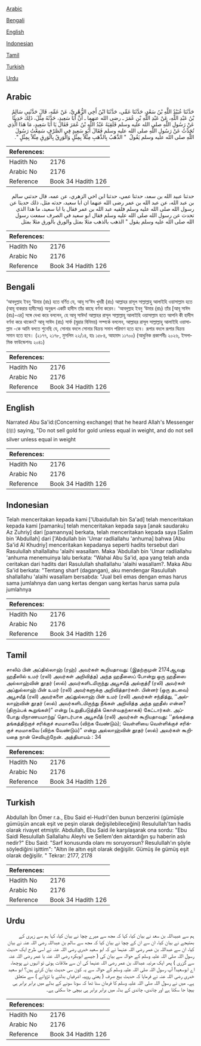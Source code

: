 [Arabic](#arabic)

[Bengali](#bengali)

[English](#english)

[Indonesian](#indonesian)

[Tamil](#tamil)

[Turkish](#turkish)

[Urdu](#urdu)

## Arabic


<div dir="rtl" lang="ar" style={{fontSize:'larger',backgroundColor:'#f8f9fa',padding:20}}>
حَدَّثَنَا عُبَيْدُ اللَّهِ بْنُ سَعْدٍ، حَدَّثَنَا عَمِّي، حَدَّثَنَا ابْنُ أَخِي الزُّهْرِيِّ، عَنْ عَمِّهِ، قَالَ حَدَّثَنِي سَالِمُ بْنُ عَبْدِ اللَّهِ، عَنْ عَبْدِ اللَّهِ بْنِ عُمَرَ ـ رضى الله عنهما ـ أَنَّ أَبَا سَعِيدٍ، حَدَّثَهُ مِثْلَ، ذَلِكَ حَدِيثًا عَنْ رَسُولِ اللَّهِ صلى الله عليه وسلم فَلَقِيَهُ عَبْدُ اللَّهِ بْنُ عُمَرَ فَقَالَ يَا أَبَا سَعِيدٍ، مَا هَذَا الَّذِي تُحَدِّثُ عَنْ رَسُولِ اللَّهِ صلى الله عليه وسلم فَقَالَ أَبُو سَعِيدٍ فِي الصَّرْفِ سَمِعْتُ رَسُولَ اللَّهِ صلى الله عليه وسلم يَقُولُ ‏ "‏ الذَّهَبُ بِالذَّهَبِ مِثْلاً بِمِثْلٍ وَالْوَرِقُ بِالْوَرِقِ مِثْلاً بِمِثْلٍ ‏"‏‏.‏
</div>
<div style={{backgroundColor:'#f8f9fa',padding:20, marginBottom: 10}}><table> <thead> <tr> <th>References:</th> <th></th> </tr> </thead> <tbody><tr><td>Hadith No</td><td>2176</td></tr><tr><td>Arabic No</td><td>2176</td></tr><tr><td>Reference</td><td>Book 34 Hadith 126</td></tr></tbody></table></div>


<div dir="rtl" lang="ar" style={{fontSize:'larger',backgroundColor:'#f8f9fa',padding:20}}>
حدثنا عبيد الله بن سعد، حدثنا عمي، حدثنا ابن اخي الزهري، عن عمه، قال حدثني سالم بن عبد الله، عن عبد الله بن عمر رضى الله عنهما ان ابا سعيد، حدثه مثل، ذلك حديثا عن رسول الله صلى الله عليه وسلم فلقيه عبد الله بن عمر فقال يا ابا سعيد، ما هذا الذي تحدث عن رسول الله صلى الله عليه وسلم فقال ابو سعيد في الصرف سمعت رسول الله صلى الله عليه وسلم يقول " الذهب بالذهب مثلا بمثل والورق بالورق مثلا بمثل
</div>
<div style={{backgroundColor:'#f8f9fa',padding:20, marginBottom: 10}}><table> <thead> <tr> <th>References:</th> <th></th> </tr> </thead> <tbody><tr><td>Hadith No</td><td>2176</td></tr><tr><td>Arabic No</td><td>2176</td></tr><tr><td>Reference</td><td>Book 34 Hadith 126</td></tr></tbody></table></div>

## Bengali


<div dir="ltr" lang="bn" style={{fontSize:'larger',backgroundColor:'#f8f9fa',padding:20}}>
‘আবদুল্লাহ ইবনু ‘উমার (রাঃ) হতে বর্ণিত যে, আবূ সা‘ঈদ খুদরী (রাঃ) আল্লাহর রাসূল সাল্লাল্লাহু আলাইহি ওয়াসাল্লাম হতে (আবূ বাকরার হাদীসের) অনুরূপ একটি হাদীস তাঁর কাছে বর্ণনা করেন। ‘আবদুল্লাহ ইবনু ‘উমার (রাঃ) তাঁর [আবূ সাঈদ (রাঃ)-এর] সঙ্গে দেখা করে বললেন, হে আবূ সাঈদ! আল্লাহর রাসূল সাল্লাল্লাহু আলাইহি ওয়াসাল্লাম হতে আপনি কী হাদীস বর্ণনা করে থাকেন? আবূ সাঈদ (রাঃ) সার্ফ (মুদ্রার বিনিময়) সম্পর্কে বললেন, আল্লাহর রাসূল সাল্লাল্লাহু আলাইহি ওয়াসাল্লাম -কে আমি বলতে শুনেছি যে, সোনার বদলে সোনার বিক্রয় সমান পরিমাণ হতে হবে। রূপার বদলে রূপার বিক্রয় সমান হতে হবে। (২১৭৭, ২১৭৮, মুসলিম ২২/১৪, হাঃ ১৫৮৪, আহমাদ ১১৭০০) (আধুনিক প্রকাশনীঃ ২০২৬, ইসলামিক ফাউন্ডেশনঃ ২০৪১)
</div>
<div style={{backgroundColor:'#f8f9fa',padding:20, marginBottom: 10}}><table> <thead> <tr> <th>References:</th> <th></th> </tr> </thead> <tbody><tr><td>Hadith No</td><td>2176</td></tr><tr><td>Arabic No</td><td>2176</td></tr><tr><td>Reference</td><td>Book 34 Hadith 126</td></tr></tbody></table></div>

## English


<div dir="ltr" lang="en" style={{fontSize:'larger',backgroundColor:'#f8f9fa',padding:20}}>
Narrated Abu Sa'id:(Concerning exchange) that he heard Allah's Messenger (ﷺ) saying, "Do not sell gold for gold unless equal in weight, and do not sell silver unless equal in weight
</div>
<div style={{backgroundColor:'#f8f9fa',padding:20, marginBottom: 10}}><table> <thead> <tr> <th>References:</th> <th></th> </tr> </thead> <tbody><tr><td>Hadith No</td><td>2176</td></tr><tr><td>Arabic No</td><td>2176</td></tr><tr><td>Reference</td><td>Book 34 Hadith 126</td></tr></tbody></table></div>

## Indonesian


<div dir="ltr" lang="id" style={{fontSize:'larger',backgroundColor:'#f8f9fa',padding:20}}>
Telah menceritakan kepada kami ['Ubaidullah bin Sa'ad] telah menceritakan kepada kami [pamanku] telah menceritakan kepada saya [anak saudaraku Az Zuhriy] dari [pamannya] berkata, telah menceritakan kepada saya [Salim bin 'Abdullah] dari ['Abdullah bin 'Umar radliallahu 'anhuma] bahwa [Abu Sa'id Al Khudriy] menceritakan kepadanya seperti hadits tersebut dari Rasulullah shallallahu 'alaihi wasallam. Maka 'Abdullah bin 'Umar radliallahu 'anhuma menemuinya lalu berkata: "Wahai Abu Sa'id, apa yang telah anda ceritakan dari hadits dari Rasulullah shallallahu 'alaihi wasallam?. Maka Abu Sa'id berkata: "Tentang sharf (dagangan), aku mendengar Rasulullah shallallahu 'alaihi wasallam bersabda: "Jual beli emas dengan emas harus sama jumlahnya dan uang kertas dengan uang kertas harus sama pula jumlahnya
</div>
<div style={{backgroundColor:'#f8f9fa',padding:20, marginBottom: 10}}><table> <thead> <tr> <th>References:</th> <th></th> </tr> </thead> <tbody><tr><td>Hadith No</td><td>2176</td></tr><tr><td>Arabic No</td><td>2176</td></tr><tr><td>Reference</td><td>Book 34 Hadith 126</td></tr></tbody></table></div>

## Tamil


<div dir="ltr" lang="ta" style={{fontSize:'larger',backgroundColor:'#f8f9fa',padding:20}}>
சாலிம் பின் அப்தில்லாஹ் (ரஹ்) அவர்கள் கூறியதாவது: (இதற்குமுன் 2174ஆவது ஹதீஸில் உமர் (ரலி) அவர்கள் அறிவித்த) அந்த ஹதீஸைப் போன்று ஒரு ஹதீஸை அல்லாஹ்வின் தூதர் (ஸல்) அவர்களிடமிருந்து அபூசயீத் அல்குத்ரீ (ரலி) அவர்கள் அப்துல்லாஹ் பின் உமர் (ரலி) அவர்களுக்கு அறிவித்தார்கள். பின்னர் (ஒரு தடவை) அபூசயீத் (ரலி) அவர்களை அப்துல்லாஹ் பின் உமர் (ரலி) அவர்கள் சந்தித்து, ‘‘அல்லாஹ்வின் தூதர் (ஸல்) அவர்களிடமிருந்து நீங்கள் அறிவித்த அந்த ஹதீஸ் என்ன? (திரும்பக் கூறுங்கள்)” என்று (உறுதிபடுத்திக் கொள்வதற்காகக்) கேட்டார்கள். அப்போது யிநாணயமாற்று’ தொடர்பாக அபூசயீத் (ரலி) அவர்கள் கூறியதாவது: ‘‘தங்கத்தை தங்கத்திற்குச் சரிக்குச் சமமாகவே (விற்க வேண்டும்); வெள்ளியை வெள்ளிக்குச் சரிக்குச் சமமாகவே (விற்க வேண்டும்)” என்று அல்லாஹ்வின் தூதர் (ஸல்) அவர்கள் கூறியதை நான் செவியுற்றேன். அத்தியாயம் : 34
</div>
<div style={{backgroundColor:'#f8f9fa',padding:20, marginBottom: 10}}><table> <thead> <tr> <th>References:</th> <th></th> </tr> </thead> <tbody><tr><td>Hadith No</td><td>2176</td></tr><tr><td>Arabic No</td><td>2176</td></tr><tr><td>Reference</td><td>Book 34 Hadith 126</td></tr></tbody></table></div>

## Turkish


<div dir="ltr" lang="tr" style={{fontSize:'larger',backgroundColor:'#f8f9fa',padding:20}}>
Abdullah İbn Ömer r.a., Ebu Said el-Hudri'den bunun benzerini (gümüşle gümüşün ancak eşit ve peşin olarak değişilebileceğini) Resulullah'tan hadis olarak rivayet etmiştir. Abdullah, Ebu Said ile karşılaşarak ona sordu: "Ebu Saidl Resulullah Sallallahu Aleyhi ve Sellem'den aktardığın şu haberin aslı nedir?" Ebu Said: "Sarf konusunda olanı mı soruyorsun? Resulullah'ın şöyle söylediğini işittim": "Altın ile altın eşit olarak değişilir. Gümüş ile gümüş eşit olarak değişilir. " Tekrar: 2177, 2178
</div>
<div style={{backgroundColor:'#f8f9fa',padding:20, marginBottom: 10}}><table> <thead> <tr> <th>References:</th> <th></th> </tr> </thead> <tbody><tr><td>Hadith No</td><td>2176</td></tr><tr><td>Arabic No</td><td>2176</td></tr><tr><td>Reference</td><td>Book 34 Hadith 126</td></tr></tbody></table></div>

## Urdu


<div dir="rtl" lang="ur" style={{fontSize:'larger',backgroundColor:'#f8f9fa',padding:20}}>
ہم سے عبیداللہ بن سعد نے بیان کیا، کہا کہ مجھ سے میرے چچا نے بیان کیا، کہا ہم سے زہری کے بھتیجے نے بیان کیا، ان سے ان کے چچا نے بیان کیا کہ مجھ سے سالم بن عبداللہ رضی اللہ عنہ نے بیان کیا، ان سے عبداللہ بن عمر رضی اللہ عنہما نے کہ ابو سعید خدری رضی اللہ عنہ نے اسی طرح ایک حدیث رسول اللہ صلی اللہ علیہ وسلم کے حوالہ سے بیان کی ( جیسے ابوبکرہ رضی اللہ عنہ یا عمر رضی اللہ عنہ سے گزری ) پھر ایک مرتبہ عبداللہ بن عمر رضی اللہ عنہما کی ان سے ملاقات ہوئی تو انہوں نے پوچھا، اے ابوسعید! آپ رسول اللہ صلی اللہ علیہ وسلم کے حوالہ سے یہ کون سی حدیث بیان کرتے ہیں؟ ابو سعید خدری رضی اللہ عنہ نے فرمایا کہ حدیث بیع صرف ( یعنی روپیہ اشرفیاں بدلنے یا تڑوانے ) سے متعلق ہے۔ میں نے رسول اللہ صلی اللہ علیہ وسلم کا فرمان سنا تھا کہ سونا سونے کے بدلے میں برابر برابر ہی بیچا جا سکتا ہے اور چاندی، چاندی کے بدلہ میں برابر برابر ہی بیچی جا سکتی ہے۔
</div>
<div style={{backgroundColor:'#f8f9fa',padding:20, marginBottom: 10}}><table> <thead> <tr> <th>References:</th> <th></th> </tr> </thead> <tbody><tr><td>Hadith No</td><td>2176</td></tr><tr><td>Arabic No</td><td>2176</td></tr><tr><td>Reference</td><td>Book 34 Hadith 126</td></tr></tbody></table></div>
